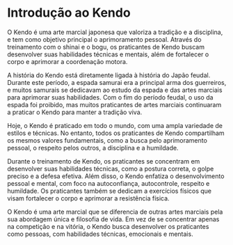 # Introdução ao Kendo

O Kendo é uma arte marcial japonesa que valoriza a tradição e a disciplina, e tem como objetivo principal o aprimoramento pessoal. Através do treinamento com o shinai e o bogu, os praticantes de Kendo buscam desenvolver suas habilidades técnicas e mentais, além de fortalecer o corpo e aprimorar a coordenação motora.

A história do Kendo está diretamente ligada à história do Japão feudal. Durante este período, a espada samurai era a principal arma dos guerreiros, e muitos samurais se dedicavam ao estudo da espada e das artes marciais para aprimorar suas habilidades. Com o fim do período feudal, o uso da espada foi proibido, mas muitos praticantes de artes marciais continuaram a praticar o Kendo para manter a tradição viva.

Hoje, o Kendo é praticado em todo o mundo, com uma ampla variedade de estilos e técnicas. No entanto, todos os praticantes de Kendo compartilham os mesmos valores fundamentais, como a busca pelo aprimoramento pessoal, o respeito pelos outros, a disciplina e a humildade.

Durante o treinamento de Kendo, os praticantes se concentram em desenvolver suas habilidades técnicas, como a postura correta, o golpe preciso e a defesa efetiva. Além disso, o Kendo enfatiza o desenvolvimento pessoal e mental, com foco na autoconfiança, autocontrole, respeito e humildade. Os praticantes também se dedicam a exercícios físicos que visam fortalecer o corpo e aprimorar a resistência física.

O Kendo é uma arte marcial que se diferencia de outras artes marciais pela sua abordagem única e filosofia de vida. Em vez de se concentrar apenas na competição e na vitória, o Kendo busca desenvolver os praticantes como pessoas, com habilidades técnicas, emocionais e mentais.
